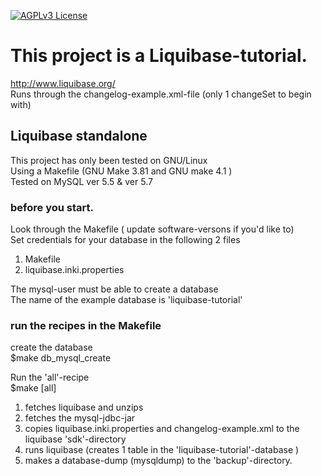 [![AGPLv3 License](http://img.shields.io/badge/license-AGPLv3-blue.svg) ](https://github.com/Inkimar/liquibase-tutorial/blob/master/LICENSE)

# This project is a Liquibase-tutorial.
http://www.liquibase.org/ <br>
Runs through the changelog-example.xml-file (only 1 changeSet to begin with) <br>

## Liquibase standalone
This project has only been tested on GNU/Linux <br>
Using a Makefile (GNU Make 3.81 and GNU make 4.1 ) <br>
Tested on MySQL ver 5.5 & ver 5.7 <br>


### before you start.
Look through the Makefile ( update software-versons if you'd like to) <br>
Set credentials for your database in the following 2 files <br>

1. Makefile
2. liquibase.inki.properties

The mysql-user must be able to create a database <br>
The name of the example database is 'liquibase-tutorial' <br>

### run the recipes in the Makefile

create the database <br>
$make db_mysql_create <br>


Run the 'all'-recipe<br>
$make [all]

1. fetches liquibase and unzips
2. fetches the mysql-jdbc-jar
3. copies liquibase.inki.properties and changelog-example.xml to the liquibase 'sdk'-directory
4. runs liquibase (creates 1 table in the 'liquibase-tutorial'-database )
5. makes a database-dump (mysqldump) to the 'backup'-directory.